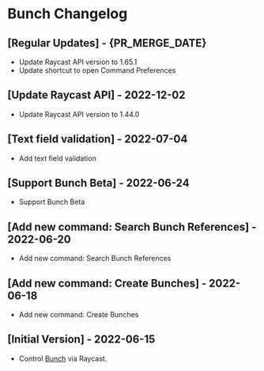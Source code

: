 # Bunch Changelog

## [Regular Updates] - {PR_MERGE_DATE}

- Update Raycast API version to 1.65.1
- Update shortcut to open Command Preferences

## [Update Raycast API] - 2022-12-02

- Update Raycast API version to 1.44.0

## [Text field validation] - 2022-07-04

- Add text field validation

## [Support Bunch Beta] - 2022-06-24

- Support Bunch Beta

## [Add new command: Search Bunch References] - 2022-06-20

- Add new command: Search Bunch References

## [Add new command: Create Bunches] - 2022-06-18

- Add new command: Create Bunches

## [Initial Version] - 2022-06-15

- Control [Bunch](https://bunchapp.co) via Raycast.
